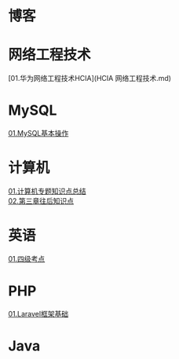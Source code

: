 # 博客

# 网络工程技术
[01.华为网络工程技术HCIA](HCIA 网络工程技术.md)<br>

# MySQL

[01.MySQL基本操作](01.MySQL基本操作.md)<br>

# 计算机

[01.计算机专题知识点总结](02.计算机专题知识点总结.md)<br>
[02.第三章往后知识点](第三章%20移动互联网技术.md)<br>

# 英语

[01.四级考点](03.四级考点.md)<br>

# PHP

[01.Laravel框架基础](04.laravel.md)<br>

# Java

